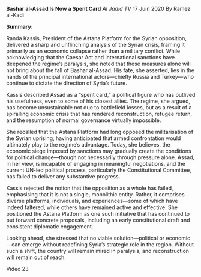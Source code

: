 **Bashar al-Assad Is Now a Spent Card** _Al Jadid TV_ 17 Juin 2020 By Ramez al-Kadi

**Summary:**

Randa Kassis, President of the Astana Platform for the Syrian opposition, delivered a sharp and unflinching analysis of the Syrian crisis, framing it primarily as an economic collapse rather than a military conflict. While acknowledging that the Caesar Act and international sanctions have deepened the regime’s paralysis, she noted that these measures alone will not bring about the fall of Bashar al-Assad. His fate, she asserted, lies in the hands of the principal international actors—chiefly Russia and Turkey—who continue to dictate the direction of Syria’s future.

Kassis described Assad as a “spent card,” a political figure who has outlived his usefulness, even to some of his closest allies. The regime, she argued, has become unsustainable not due to battlefield losses, but as a result of a spiralling economic crisis that has rendered reconstruction, refugee return, and the resumption of normal governance virtually impossible.

She recalled that the Astana Platform had long opposed the militarisation of the Syrian uprising, having anticipated that armed confrontation would ultimately play to the regime’s advantage. Today, she believes, the economic siege imposed by sanctions may gradually create the conditions for political change—though not necessarily through pressure alone. Assad, in her view, is incapable of engaging in meaningful negotiations, and the current UN-led political process, particularly the Constitutional Committee, has failed to deliver any substantive progress.

Kassis rejected the notion that the opposition as a whole has failed, emphasising that it is not a single, monolithic entity. Rather, it comprises diverse platforms, individuals, and experiences—some of which have indeed faltered, while others have remained active and effective. She positioned the Astana Platform as one such initiative that has continued to put forward concrete proposals, including an early constitutional draft and consistent diplomatic engagement.

Looking ahead, she stressed that no viable solution—political or economic—can emerge without redefining Syria’s strategic role in the region. Without such a shift, the country will remain mired in paralysis, and reconstruction will remain out of reach.

Video 23